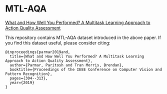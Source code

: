 # MTL-AQA
[What and How Well You Performed? A Multitask Learning Approach to Action Quality Assessment](https://arxiv.org/abs/1904.04346)

This repository contains MTL-AQA dataset introduced in the above paper. If you find this dataset useful, please consider citing:
```
@inproceedings{parmar2019and,
  title={What and How Well You Performed? A Multitask Learning Approach to Action Quality Assessment},
  author={Parmar, Paritosh and Tran Morris, Brendan},
  booktitle={Proceedings of the IEEE Conference on Computer Vision and Pattern Recognition},
  pages={304--313},
  year={2019}
}
```
